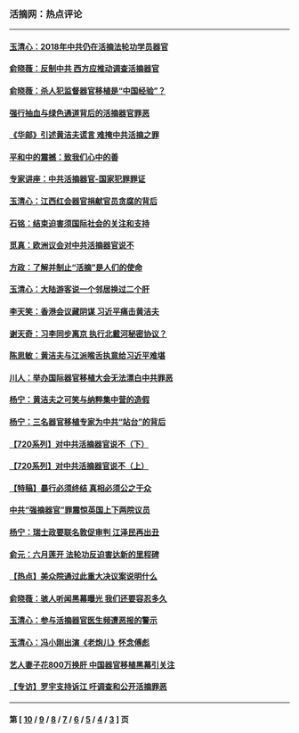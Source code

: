 ### 活摘网：热点评论
---
#### [玉清心：2018年中共仍在活摘法轮功学员器官](../../pages/nf5879/n10914646.md) 
#### [俞晓薇：反制中共 西方应推动调查活摘器官](../../pages/nf5879/n10794671.md) 
#### [俞晓薇：杀人犯监督器官移植是“中国经验”？](../../pages/nf5879/n10466427.md) 
#### [强行抽血与绿色通道背后的活摘器官罪恶](../../pages/nf5879/n10004708.md) 
#### [《华邮》引述黄洁夫谎言 难掩中共活摘之罪](../../pages/nf5879/n9642309.md) 
#### [平和中的震撼：致我们心中的善](../../pages/nf5879/n9021123.md) 
#### [专家讲座：中共活摘器官-国家犯罪罪证](../../pages/nf5879/n8828153.md) 
#### [玉清心：江西红会器官捐献官员贪腐的背后](../../pages/nf5879/n8522122.md) 
#### [石铭：结束迫害须国际社会的关注和支持](../../pages/nf5879/n8443497.md) 
#### [觅真：欧洲议会对中共活摘器官说不](../../pages/nf5879/n8337486.md) 
#### [方政：了解并制止“活摘”是人们的使命](../../pages/nf5879/n8329214.md) 
#### [玉清心：大陆游客说一个邻居换过二个肝](../../pages/nf5879/n8291404.md) 
#### [李天笑：香港会议藏阴谋 习近平痛击黄洁夫](../../pages/nf5879/n8241459.md) 
#### [谢天奇：习李同步离京 执行北戴河秘密协议？](../../pages/nf5879/n8230418.md) 
#### [陈思敏：黄洁夫与江派喉舌执意给习近平难堪](../../pages/nf5879/n8222166.md) 
#### [川人：举办国际器官移植大会无法漂白中共罪恶](../../pages/nf5879/n8221121.md) 
#### [杨宁：黄洁夫之可笑与纳粹集中营的造假](../../pages/nf5879/n8219897.md) 
#### [杨宁：三名器官移植专家为中共“站台”的背后](../../pages/nf5879/n8216999.md) 
#### [【720系列】对中共活摘器官说不（下）](../../pages/nf5879/n8099178.md) 
#### [【720系列】对中共活摘器官说不（上）](../../pages/nf5879/n8099175.md) 
#### [【特稿】暴行必须终结‭ ‬真相必须公之于众](../../pages/nf5879/n8103572.md) 
#### [中共“强摘器官”罪震惊英国上下两院议员](../../pages/nf5879/n8071496.md) 
#### [杨宁：瑞士政要联名敦促审判 江泽民再出丑](../../pages/nf5879/n8062513.md) 
#### [俞元：六月莲开 法轮功反迫害达新的里程碑](../../pages/nf5879/n8060886.md) 
#### [【热点】美众院通过此重大决议案说明什么](../../pages/nf5879/n7998150.md) 
#### [俞晓薇：骇人听闻黑幕曝光 我们还要容忍多久](../../pages/nf5879/n7990576.md) 
#### [玉清心：参与活摘器官医生频遭恶报的警示](../../pages/nf5879/n4637546.md) 
#### [玉清心：冯小刚出演《老炮儿》怀念傅彪](../../pages/nf5879/n4616305.md) 
#### [艺人妻子花800万换肝 中国器官移植黑幕引关注](../../pages/nf5879/n4593555.md) 
#### [【专访】罗宇支持诉江 吁调查和公开活摘罪恶](../../pages/nf5879/n4589881.md) 

---
#### 第 [ [10](./10.md) / [9](./9.md) / [8](./8.md) / [7](./7.md) / [6](./6.md) / [5](./5.md) / [4](./4.md) / [3](./3.md) ] 页
